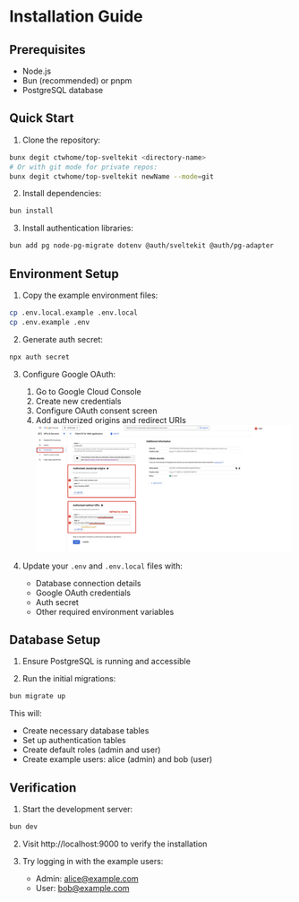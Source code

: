 # Installation Guide

## Prerequisites

- Node.js
- Bun (recommended) or pnpm
- PostgreSQL database

## Quick Start

1. Clone the repository:

```bash
bunx degit ctwhome/top-sveltekit <directory-name>
# Or with git mode for private repos:
bunx degit ctwhome/top-sveltekit newName --mode=git
```

2. Install dependencies:

```bash
bun install
```

3. Install authentication libraries:

```bash
bun add pg node-pg-migrate dotenv @auth/sveltekit @auth/pg-adapter
```

## Environment Setup

1. Copy the example environment files:

```bash
cp .env.local.example .env.local
cp .env.example .env
```

2. Generate auth secret:

```bash
npx auth secret
```

3. Configure Google OAuth:
   1. Go to Google Cloud Console
   2. Create new credentials
   3. Configure OAuth consent screen
   4. Add authorized origins and redirect URIs
      ![OAuth Setup](../static/image.png)

4. Update your `.env` and `.env.local` files with:
   - Database connection details
   - Google OAuth credentials
   - Auth secret
   - Other required environment variables

## Database Setup

1. Ensure PostgreSQL is running and accessible

2. Run the initial migrations:

```bash
bun migrate up
```

This will:

- Create necessary database tables
- Set up authentication tables
- Create default roles (admin and user)
- Create example users: alice (admin) and bob (user)

## Verification

1. Start the development server:

```bash
bun dev
```

2. Visit http://localhost:9000 to verify the installation

3. Try logging in with the example users:
   - Admin: alice@example.com
   - User: bob@example.com
